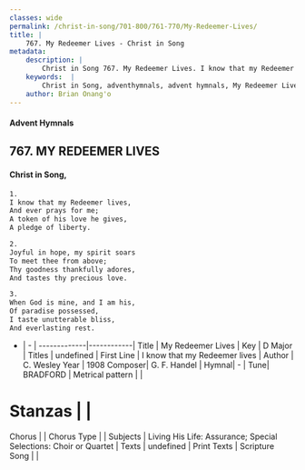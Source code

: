 ```yaml
---
classes: wide
permalink: /christ-in-song/701-800/761-770/My-Redeemer-Lives/
title: |
    767. My Redeemer Lives - Christ in Song
metadata:
    description: |
        Christ in Song 767. My Redeemer Lives. I know that my Redeemer lives, And ever prays for me; A token of his love he gives, A pledge of liberty.
    keywords:  |
        Christ in Song, adventhymnals, advent hymnals, My Redeemer Lives, I know that my Redeemer lives. 
    author: Brian Onang'o
---
```


#### Advent Hymnals
## 767. MY REDEEMER LIVES
####  Christ in Song,

```txt
1.
I know that my Redeemer lives,
And ever prays for me;
A token of his love he gives,
A pledge of liberty.

2.
Joyful in hope, my spirit soars
To meet thee from above;
Thy goodness thankfully adores,
And tastes thy precious love.

3.
When God is mine, and I am his,
Of paradise possessed,
I taste unutterable bliss,
And everlasting rest.


```

- |   -  |
-------------|------------|
Title | My Redeemer Lives |
Key | D Major |
Titles | undefined |
First Line | I know that my Redeemer lives |
Author | C. Wesley
Year | 1908
Composer| G. F. Handel |
Hymnal|  - |
Tune| BRADFORD |
Metrical pattern | |
# Stanzas |  |
Chorus |  |
Chorus Type |  |
Subjects | Living His Life: Assurance; Special Selections: Choir or Quartet |
Texts | undefined |
Print Texts | 
Scripture Song |  |
    
